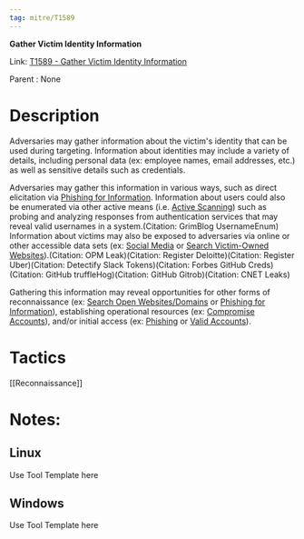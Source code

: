 ```yaml
---
tag: mitre/T1589
---
```


**Gather Victim Identity Information**

Link: [T1589 - Gather Victim Identity Information](https://attack.mitre.org/techniques/T1589)

Parent : None


# Description

Adversaries may gather information about the victim's identity that can be used during targeting. Information about identities may include a variety of details, including personal data (ex: employee names, email addresses, etc.) as well as sensitive details such as credentials.

Adversaries may gather this information in various ways, such as direct elicitation via [Phishing for Information](https://attack.mitre.org/techniques/T1598). Information about users could also be enumerated via other active means (i.e. [Active Scanning](https://attack.mitre.org/techniques/T1595)) such as probing and analyzing responses from authentication services that may reveal valid usernames in a system.(Citation: GrimBlog UsernameEnum) Information about victims may also be exposed to adversaries via online or other accessible data sets (ex: [Social Media](https://attack.mitre.org/techniques/T1593/001) or [Search Victim-Owned Websites](https://attack.mitre.org/techniques/T1594)).(Citation: OPM Leak)(Citation: Register Deloitte)(Citation: Register Uber)(Citation: Detectify Slack Tokens)(Citation: Forbes GitHub Creds)(Citation: GitHub truffleHog)(Citation: GitHub Gitrob)(Citation: CNET Leaks)

Gathering this information may reveal opportunities for other forms of reconnaissance (ex: [Search Open Websites/Domains](https://attack.mitre.org/techniques/T1593) or [Phishing for Information](https://attack.mitre.org/techniques/T1598)), establishing operational resources (ex: [Compromise Accounts](https://attack.mitre.org/techniques/T1586)), and/or initial access (ex: [Phishing](https://attack.mitre.org/techniques/T1566) or [Valid Accounts](https://attack.mitre.org/techniques/T1078)).

# Tactics


[[Reconnaissance]]


# Notes:

## Linux

Use Tool Template here

## Windows

Use Tool Template here